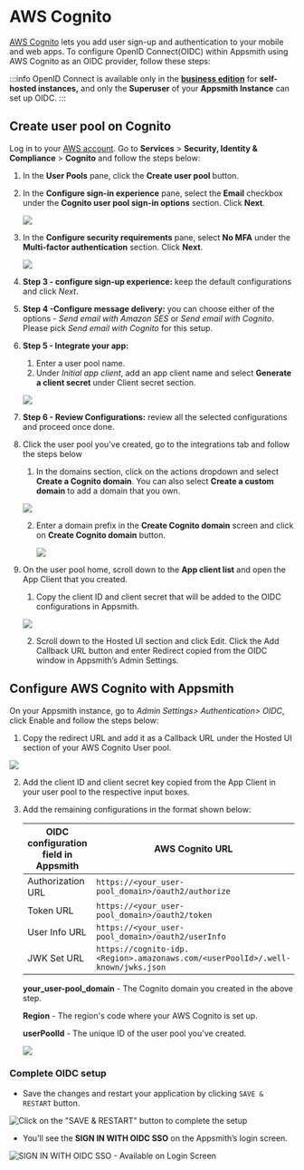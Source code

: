 # AWS Cognito

[AWS Cognito](https://aws.amazon.com/cognito/) lets you add user sign-up and authentication to your mobile and web apps. To configure OpenID Connect(OIDC) within Appsmith using AWS Cognito as an OIDC provider, follow these steps:

:::info
OpenID Connect is available only in the [**business edition**](https://www.appsmith.com/pricing) for **self-hosted instances,** and only the **Superuser** of your **Appsmith Instance** can set up OIDC.
:::

## Create user pool on Cognito

Log in to your [AWS account](https://console.aws.amazon.com/console/home). Go to **Services** > **Security, Identity & Compliance** > **Cognito** and follow the steps below:

1. In the **User Pools** pane, click the **Create user pool** button.
2. In the **Configure sign-in experience** pane,  select the **Email** checkbox under the **Cognito user pool sign-in options** section. Click **Next**.

    ![](/img/Step1-AWS_Cognito.png)

3. In the **Configure security requirements** pane, select **No MFA** under the **Multi-factor authentication** section. Click **Next**. 

    ![](/img/Step2-AWS_Cognito.png)

4. **Step 3 - configure sign-up experience:** keep the default configurations and click *Next*.
5. **Step 4 -Configure message delivery:** you can choose either of the options - *Send email with Amazon SES* or *Send email with Cognito*. Please pick *Send email with Cognito* for this setup.
6.  **Step 5 - Integrate your app:**
    1. Enter a user pool name.
    2. Under *Initial app client*, add an app client name and select **Generate a client secret** under Client secret section.

    ![](/img/AWS-cognito_App_client.png)

7. **Step 6 - Review Configurations:** review all the selected configurations and proceed once done.
8. Click the user pool you've created, go to the integrations tab and follow the steps below 
    1. In the domains section, click on the actions dropdown and select **Create a Cognito domain**. You can also select **Create a custom domain** to add a domain that you own.

    ![](/img/AWS-cognito_create-cognito-domain.png)

    2. Enter a domain prefix in the **Create Cognito domain** screen and click on **Create Cognito domain** button.

        ![](/img/AWS-cognito_create_domain.png)

9. On the user pool home, scroll down to the **App client list** and open the App Client that you created.
    1. Copy the client ID and client secret that will be added to the OIDC configurations in Appsmith.

    ![](/img/AWS-cognito_client-creds.png)

    2. Scroll down to the Hosted UI section and click Edit. Click the Add Callback URL button and enter Redirect copied from the OIDC window in Appsmith’s Admin Settings.

## Configure AWS Cognito with Appsmith

On your Appsmith instance, go to *Admin Settings> Authentication> OIDC*, click Enable and follow the steps below:

1. Copy the redirect URL and add it as a Callback URL under the Hosted UI section of your AWS Cognito User pool.

![](/img/AWS-cognito_callback-url.png)

2. Add the client ID and client secret key copied from the App Client in your user pool to the respective input boxes.
3. Add the remaining configurations in the format shown below:

    | OIDC configuration field in Appsmith | AWS Cognito URL |
    | -------------------------------------|----------------------- |
    | Authorization URL                    | `https://<your_user-pool_domain>/oauth2/authorize`|
    | Token URL                            | `https://<your_user-pool_domain>/oauth2/token` |
    | User Info URL                        | `https://<your_user-pool_domain>/oauth2/userInfo` |
    | JWK Set URL                          | `https://cognito-idp.<Region>.amazonaws.com/<userPoolId>/.well-known/jwks.json` | 

    **your_user-pool_domain** - The Cognito domain you created in the above step.

    **Region** - The region's code where your AWS Cognito is set up.

    **userPoolId** - The unique ID of the user pool you've created.

    ![](/img/AWS_Urls.png)

### Complete OIDC setup

* Save the changes and restart your application by clicking `SAVE & RESTART` button.

![Click on the "SAVE & RESTART" button to complete the setup](/img/Appsmith-OIDC-Setup-Complete.png)

* You’ll see the **SIGN IN WITH OIDC SSO** on the Appsmith’s login screen.

![SIGN IN WITH OIDC SSO - Available on Login Screen](/img/Appsmith-SSO-OIDC-Available.png)


